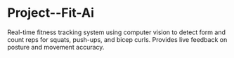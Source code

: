 # Project--Fit-Ai
Real-time fitness tracking system using computer vision to detect form and count reps for squats, push-ups, and bicep curls. Provides live feedback on posture and movement accuracy.
